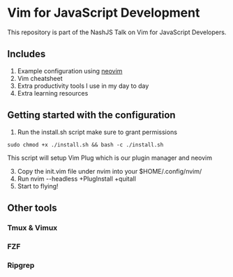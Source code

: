 # Vim for JavaScript Development

This repository is part of the NashJS Talk on Vim for JavaScript Developers.

## Includes

1. Example configuration using [neovim](https://github.com/neovim)
2. Vim cheatsheet
3. Extra productivity tools I use in my day to day
4. Extra learning resources

## Getting started with the configuration

1. Run the install.sh script make sure to grant permissions

```
sudo chmod +x ./install.sh && bash -c ./install.sh
```

This script will setup Vim Plug which is our plugin manager and neovim

3. Copy the init.vim file under nvim into your $HOME/.config/nvim/ 
4. Run nvim --headless +PlugInstall +quitall
5. Start to flying!

## Other tools

### Tmux & Vimux

### FZF

### Ripgrep
